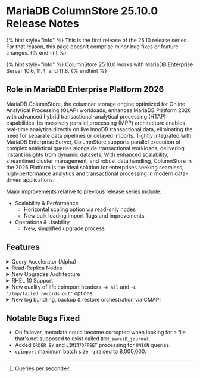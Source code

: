 # MariaDB ColumnStore 25.10.0 Release Notes

{% hint style="info" %}
This is the first release of the 25.10 release series. For that reason, this page doesn't comprise minor bug fixes or feature changes.
{% endhint %}

{% hint style="info" %}
ColumnStore 25.10.0 works with MariaDB Enterprise Server 10.6, 11.4, and 11.8.
{% endhint %}

## Role in MariaDB Enterprise Platform 2026

MariaDB ColumnStore, the columnar storage engine optimized for Online Analytical Processing (OLAP) workloads, enhances MariaDB Platform 2026 with advanced hybrid transactional-analytical processing (HTAP) capabilities. Its massively parallel processing (MPP) architecture enables real-time analytics directly on live InnoDB transactional data, eliminating the need for separate data pipelines or delayed imports. Tightly integrated with MariaDB Enterprise Server, ColumnStore supports parallel execution of complex analytical queries alongside transactional workloads, delivering instant insights from dynamic datasets. With enhanced scalability, streamlined cluster management, and robust data handling, ColumnStore in the 2026 Platform is the ideal solution for enterprises seeking seamless, high-performance analytics and transactional processing in modern data-driven applications.

Major improvements relative to previous release series include:

* Scalability & Performance
  * Horizontal scaling option via read-only nodes
  * New bulk loading import flags and improvements
* Operations & Usability
  * New, simplified upgrade process

## Features

<details>

<summary>Query Accelerator (Alpha)</summary>

Access your InnoDB data in real time by processing it in the ColumnStore engine. This allows you to run fast analytics on live data, without needing to maintain a pipeline or delayed/batched insert into ColumnStore. Parallel-execute your OLAP queries straight from your transactional data.&#x20;

</details>

<details>

<summary>Read-Replica Nodes</summary>

ColumnStore can now horizontally scale up and down faster and with less effort than ever before. By using shared storage, additional compute focused on just query execution, you can independently scale compute and QPS[^1] without needing to reimport your data. Example:&#x20;

```bash
mcs cluster node add --node $pm2 --read-replica
```

</details>

<details>

<summary>New Upgrades Architecture</summary>

The new upgrade architecture automates almost everything, saving time and reducing risks. New pre- and post-upgrade checks keep your cluster safe.

</details>

<details>

<summary>RHEL 10 Support</summary>

Columnstore now can be installed on Red Hat’s recently released RHEL 10 OS.

</details>

<details>

<summary>New quality of life cpimport headers <code>-e all</code> and <code>-L "/tmp/failed_records.out"</code> options</summary>

* `-e all`
  * Now you can skip all errors when importing records similar to `LOAD DATA INFILE IGNORE`. Before, you had to define a number of errors, and users tended to set it to a really high number like `99999`.
* `-L`
  * Rows that produce an error are now stored separately into a new file, so you can easily and quickly review what failed and reimport just the failed records. Previously, you would not know which specific records failed, requiring to do your own analysis of what was imported versus skipped.

</details>

<details>

<summary>New log bundling, backup &#x26; restore orchestration via CMAPI</summary>

* mcs review --help
  * No longer do you need to download our supports external script for log bundling as cmapi includes this on every install. This will make it easier and quicker to bundle your logs and run other common checks. External scripts for log bundling aren't required anymore, because CMAPI includes log bundling. Example: `mcs review --logs`

- `mcs backup --help` and `mcs restore --help`&#x20;
  * Back up and restore your ColumnStore database easier than ever. External scripts to manage those operations are no longer needed, because CMAPI includes it. Example: `mcs dbrm_backup`

</details>

## &#x20;Notable Bugs Fixed

* On failover, metadata could become corrupted when looking for a file that's not supposed to exist called `BRM_savesB_journal`.
* Added `ORDER BY` and `LIMIT`/`OFFSET` processing for `UNION` queries.
* `cpimport` maximum batch size `-q` raised to 8,000,000.

[^1]: Queries per second
